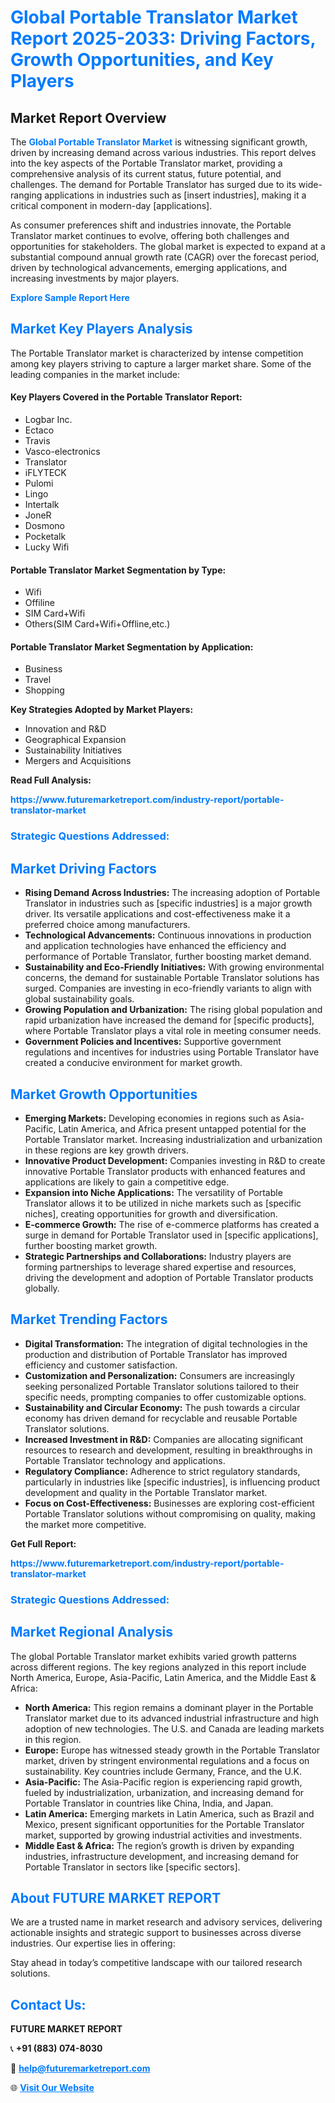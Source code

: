 <h1 style="color: #007BFF;">Global Portable Translator Market Report 2025-2033: Driving Factors, Growth Opportunities, and Key Players</h1>

<section id="overview">
<h2>Market Report Overview</h2>
<p>The <a href="https://www.futuremarketreport.com/industry-report/portable-translator-market" style="color: #007BFF; text-decoration: none;"><strong>Global Portable Translator Market</strong></a> is witnessing significant growth, driven by increasing demand across various industries. This report delves into the key aspects of the Portable Translator market, providing a comprehensive analysis of its current status, future potential, and challenges. The demand for Portable Translator has surged due to its wide-ranging applications in industries such as [insert industries], making it a critical component in modern-day [applications].</p>
<p>As consumer preferences shift and industries innovate, the Portable Translator market continues to evolve, offering both challenges and opportunities for stakeholders. The global market is expected to expand at a substantial compound annual growth rate (CAGR) over the forecast period, driven by technological advancements, emerging applications, and increasing investments by major players.</p>
</section>

<section id="overview">
<p><a href="https://www.futuremarketreport.com/request-sample/reportId=26813" style="color: #007BFF; text-decoration: none;"><strong>Explore Sample Report Here</strong></a></p>
</section>

<section id="key-players">
<h2 style="color: #007BFF;">Market Key Players Analysis</h2>
<p>The Portable Translator market is characterized by intense competition among key players striving to capture a larger market share. Some of the leading companies in the market include:</p>
<h4>Key Players Covered in the Portable Translator Report:</h4>
<ul><li>Logbar Inc.</li><li>Ectaco</li><li>Travis</li><li>Vasco-electronics</li><li>Translator</li><li>iFLYTECK</li><li>Pulomi</li><li>Lingo</li><li>Intertalk</li><li>JoneR</li><li>Dosmono</li><li>Pocketalk</li><li>Lucky Wifi</li></ul>
<h4>Portable Translator Market Segmentation by Type:</h4>
<ul><li>Wifi</li><li>Offiline</li><li>SIM Card+Wifi</li><li>Others(SIM Card+Wifi+Offline,etc.)</li></ul>

<h4>Portable Translator Market Segmentation by Application:</h4>
<ul><li>Business</li><li>Travel</li><li>Shopping</li></ul>
<p><strong>Key Strategies Adopted by Market Players:</strong></p>
<ul>
<li>Innovation and R&D</li>
<li>Geographical Expansion</li>
<li>Sustainability Initiatives</li>
<li>Mergers and Acquisitions</li>
</ul>
</section>

<section>
<p><strong>Read Full Analysis: </strong></p><a href="https://www.futuremarketreport.com/industry-report/portable-translator-market" style="color: #007BFF; text-decoration: none;"><strong>https://www.futuremarketreport.com/industry-report/portable-translator-market</strong></a>
<h3 style="color: #007BFF;">Strategic Questions Addressed:</h3>
</section>

<section id="driving-factors">
<h2 style="color: #007BFF;">Market Driving Factors</h2>
<ul>
<li><strong>Rising Demand Across Industries:</strong> The increasing adoption of Portable Translator in industries such as [specific industries] is a major growth driver. Its versatile applications and cost-effectiveness make it a preferred choice among manufacturers.</li>
<li><strong>Technological Advancements:</strong> Continuous innovations in production and application technologies have enhanced the efficiency and performance of Portable Translator, further boosting market demand.</li>
<li><strong>Sustainability and Eco-Friendly Initiatives:</strong> With growing environmental concerns, the demand for sustainable Portable Translator solutions has surged. Companies are investing in eco-friendly variants to align with global sustainability goals.</li>
<li><strong>Growing Population and Urbanization:</strong> The rising global population and rapid urbanization have increased the demand for [specific products], where Portable Translator plays a vital role in meeting consumer needs.</li>
<li><strong>Government Policies and Incentives:</strong> Supportive government regulations and incentives for industries using Portable Translator have created a conducive environment for market growth.</li>
</ul>
</section>

<section id="growth-opportunities">
<h2 style="color: #007BFF;">Market Growth Opportunities</h2>
<ul>
<li><strong>Emerging Markets:</strong> Developing economies in regions such as Asia-Pacific, Latin America, and Africa present untapped potential for the Portable Translator market. Increasing industrialization and urbanization in these regions are key growth drivers.</li>
<li><strong>Innovative Product Development:</strong> Companies investing in R&D to create innovative Portable Translator products with enhanced features and applications are likely to gain a competitive edge.</li>
<li><strong>Expansion into Niche Applications:</strong> The versatility of Portable Translator allows it to be utilized in niche markets such as [specific niches], creating opportunities for growth and diversification.</li>
<li><strong>E-commerce Growth:</strong> The rise of e-commerce platforms has created a surge in demand for Portable Translator used in [specific applications], further boosting market growth.</li>
<li><strong>Strategic Partnerships and Collaborations:</strong> Industry players are forming partnerships to leverage shared expertise and resources, driving the development and adoption of Portable Translator products globally.</li>
</ul>
</section>

<section id="trending-factors">
<h2 style="color: #007BFF;">Market Trending Factors</h2>
<ul>
<li><strong>Digital Transformation:</strong> The integration of digital technologies in the production and distribution of Portable Translator has improved efficiency and customer satisfaction.</li>
<li><strong>Customization and Personalization:</strong> Consumers are increasingly seeking personalized Portable Translator solutions tailored to their specific needs, prompting companies to offer customizable options.</li>
<li><strong>Sustainability and Circular Economy:</strong> The push towards a circular economy has driven demand for recyclable and reusable Portable Translator solutions.</li>
<li><strong>Increased Investment in R&D:</strong> Companies are allocating significant resources to research and development, resulting in breakthroughs in Portable Translator technology and applications.</li>
<li><strong>Regulatory Compliance:</strong> Adherence to strict regulatory standards, particularly in industries like [specific industries], is influencing product development and quality in the Portable Translator market.</li>
<li><strong>Focus on Cost-Effectiveness:</strong> Businesses are exploring cost-efficient Portable Translator solutions without compromising on quality, making the market more competitive.</li>
</ul>
</section>

<section>
<p><strong>Get Full Report: </strong></p><a href="https://www.futuremarketreport.com/industry-report/portable-translator-market" style="color: #007BFF; text-decoration: none;"><strong>https://www.futuremarketreport.com/industry-report/portable-translator-market</strong></a>
<h3 style="color: #007BFF;">Strategic Questions Addressed:</h3>
</section>


<section id="regional-analysis">
<h2 style="color: #007BFF;">Market Regional Analysis</h2>
<p>The global Portable Translator market exhibits varied growth patterns across different regions. The key regions analyzed in this report include North America, Europe, Asia-Pacific, Latin America, and the Middle East & Africa:</p>
<ul>
<li><strong>North America:</strong> This region remains a dominant player in the Portable Translator market due to its advanced industrial infrastructure and high adoption of new technologies. The U.S. and Canada are leading markets in this region.</li>
<li><strong>Europe:</strong> Europe has witnessed steady growth in the Portable Translator market, driven by stringent environmental regulations and a focus on sustainability. Key countries include Germany, France, and the U.K.</li>
<li><strong>Asia-Pacific:</strong> The Asia-Pacific region is experiencing rapid growth, fueled by industrialization, urbanization, and increasing demand for Portable Translator in countries like China, India, and Japan.</li>
<li><strong>Latin America:</strong> Emerging markets in Latin America, such as Brazil and Mexico, present significant opportunities for the Portable Translator market, supported by growing industrial activities and investments.</li>
<li><strong>Middle East & Africa:</strong> The region’s growth is driven by expanding industries, infrastructure development, and increasing demand for Portable Translator in sectors like [specific sectors].</li>
</ul>
</section>

<footer>
<h2 style="color: #007BFF;">About FUTURE MARKET REPORT</h2>
<p>We are a trusted name in market research and advisory services, delivering actionable insights and strategic support to businesses across diverse industries. Our expertise lies in offering:</p>

<p>Stay ahead in today’s competitive landscape with our tailored research solutions.</p>

<h2 style="color: #007BFF;">Contact Us:</h2>
<p><strong>FUTURE MARKET REPORT</strong></p>
<p>📞 <strong>+91 (883) 074-8030</strong></p>
<p>📧 <strong><a href="mailto:help@futuremarketreport.com" style="color: #007BFF;">help@futuremarketreport.com</a></strong></p>
<p>🌐 <strong><a href="https://www.futuremarketreport.com/" style="color: #007BFF;">Visit Our Website</a></strong></p>
</footer>